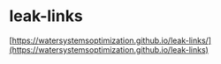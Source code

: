 # leak-links

[https://watersystemsoptimization.github.io/leak-links/](https://watersystemsoptimization.github.io/leak-links)

